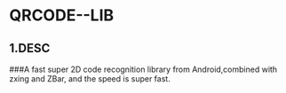 # QRCODE--LIB
## 1.DESC
###A fast super 2D code recognition library from Android,combined with zxing and ZBar, and the speed is super fast.